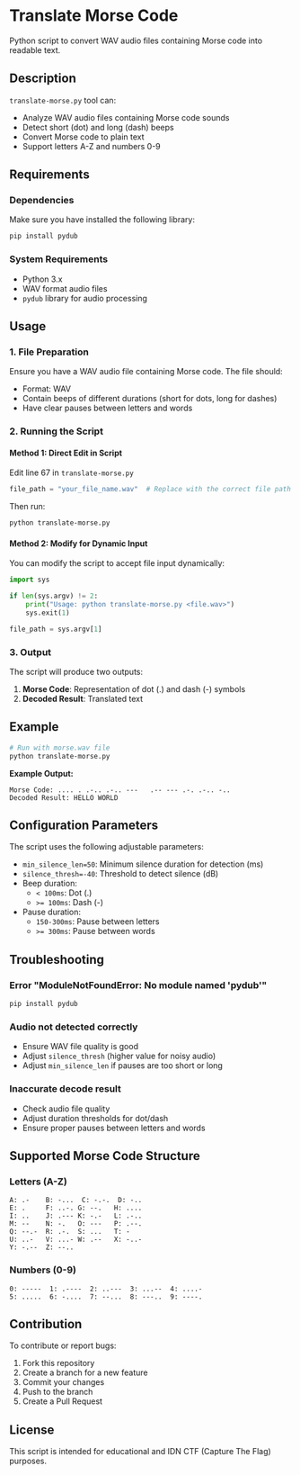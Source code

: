 # Translate Morse Code

Python script to convert WAV audio files containing Morse code into readable text.

## Description

`translate-morse.py` tool can:
- Analyze WAV audio files containing Morse code sounds
- Detect short (dot) and long (dash) beeps
- Convert Morse code to plain text
- Support letters A-Z and numbers 0-9

## Requirements

### Dependencies

Make sure you have installed the following library:

```bash
pip install pydub
```

### System Requirements

- Python 3.x
- WAV format audio files
- `pydub` library for audio processing

## Usage

### 1. File Preparation

Ensure you have a WAV audio file containing Morse code. The file should:
- Format: WAV
- Contain beeps of different durations (short for dots, long for dashes)
- Have clear pauses between letters and words

### 2. Running the Script

#### Method 1: Direct Edit in Script

Edit line 67 in `translate-morse.py`

```python
file_path = "your_file_name.wav"  # Replace with the correct file path
```

Then run:

```bash
python translate-morse.py
```

#### Method 2: Modify for Dynamic Input

You can modify the script to accept file input dynamically:

```python
import sys

if len(sys.argv) != 2:
    print("Usage: python translate-morse.py <file.wav>")
    sys.exit(1)

file_path = sys.argv[1]
```

### 3. Output

The script will produce two outputs:
1. **Morse Code**: Representation of dot (.) and dash (-) symbols
2. **Decoded Result**: Translated text

## Example

```bash
# Run with morse.wav file
python translate-morse.py
```

**Example Output:**

```
Morse Code: .... . .-.. .-.. ---   .-- --- .-. .-.. -..
Decoded Result: HELLO WORLD
```

## Configuration Parameters

The script uses the following adjustable parameters:

- `min_silence_len=50`: Minimum silence duration for detection (ms)
- `silence_thresh=-40`: Threshold to detect silence (dB)
- Beep duration:
  - `< 100ms`: Dot (.)
  - `>= 100ms`: Dash (-)
- Pause duration:
  - `150-300ms`: Pause between letters
  - `>= 300ms`: Pause between words

## Troubleshooting

### Error "ModuleNotFoundError: No module named 'pydub'"

```bash
pip install pydub
```

### Audio not detected correctly

- Ensure WAV file quality is good
- Adjust `silence_thresh` (higher value for noisy audio)
- Adjust `min_silence_len` if pauses are too short or long

### Inaccurate decode result

- Check audio file quality
- Adjust duration thresholds for dot/dash
- Ensure proper pauses between letters and words

## Supported Morse Code Structure

### Letters (A-Z)

```
A: .-    B: -...  C: -.-.  D: -..
E: .     F: ..-. G: --.   H: ....
I: ..    J: .--- K: -.-   L: .-..
M: --    N: -.   O: ---   P: .--.
Q: --.-  R: .-.  S: ...   T: -
U: ..-   V: ...- W: .--   X: -..-
Y: -.--  Z: --..
```

### Numbers (0-9)

```
0: -----  1: .----  2: ..---  3: ...--  4: ....-
5: .....  6: -....  7: --...  8: ---..  9: ----.
```

## Contribution

To contribute or report bugs:

1. Fork this repository
2. Create a branch for a new feature
3. Commit your changes
4. Push to the branch
5. Create a Pull Request

## License

This script is intended for educational and IDN CTF (Capture The Flag) purposes.

